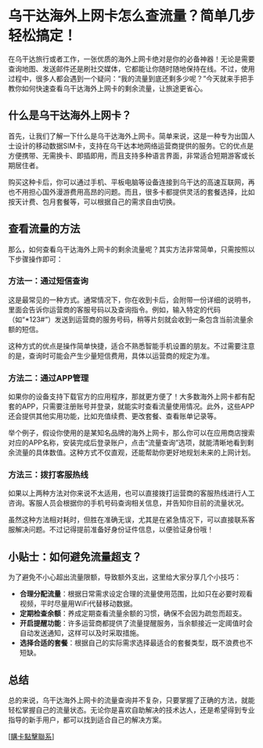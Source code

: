 # 乌干达海外上网卡怎么查流量？简单几步轻松搞定！

在乌干达旅行或者工作，一张优质的海外上网卡绝对是你的必备神器！无论是需要查询地图、发送邮件还是刷社交媒体，它都能让你随时随地保持在线。不过，使用过程中，很多人都会遇到一个疑问：“我的流量到底还剩多少呢？”今天就来手把手教你如何快速查看乌干达海外上网卡的剩余流量，让旅途更省心。

## 什么是乌干达海外上网卡？

首先，让我们了解一下什么是乌干达海外上网卡。简单来说，这是一种专为出国人士设计的移动数据SIM卡，支持在乌干达本地网络运营商提供的服务。它的优点是方便携带、无需换卡、即插即用，而且支持多种语言界面，非常适合短期游客或长期居住者。

购买这种卡后，你可以通过手机、平板电脑等设备连接到乌干达的高速互联网，再也不用担心国外漫游费用高昂的问题。而且，很多卡都提供灵活的套餐选择，比如按天计费、包月套餐等，可以根据自己的需求自由切换。

## 查看流量的方法

那么，如何查看乌干达海外上网卡的剩余流量呢？其实方法非常简单，只需按照以下步骤操作即可：

### 方法一：通过短信查询

这是最常见的一种方式。通常情况下，你在收到卡后，会附带一份详细的说明书，里面会告诉你运营商的客服号码以及查询指令。例如，输入特定的代码（如“*123#”）发送到运营商的服务号码，稍等片刻就会收到一条包含当前流量余额的短信。

这种方式的优点是操作简单快捷，适合不熟悉智能手机设置的朋友。不过需要注意的是，查询时可能会产生少量短信费用，具体以运营商的规定为准。

### 方法二：通过APP管理

如果你的设备支持下载官方的应用程序，那就更方便了！大多数海外上网卡都有配套的APP，只需要注册账号并登录，就能实时查看流量使用情况。此外，这些APP还会提供其他实用功能，比如充值续费、更改套餐、查看账单记录等。

举个例子，假设你使用的是某知名品牌的海外上网卡，那么你可以在应用商店搜索对应的APP名称，安装完成后登录账户，点击“流量查询”选项，就能清晰地看到剩余流量的具体数值。这种方式不仅直观，还能帮助你更好地规划未来的上网计划。

### 方法三：拨打客服热线

如果以上两种方法对你来说不太适用，也可以直接拨打运营商的客服热线进行人工咨询。客服人员会根据你的手机号码查询相关信息，并告知你目前的流量状况。

虽然这种方法相对耗时，但胜在准确无误，尤其是在紧急情况下，可以直接联系客服解决问题。不过记得提前准备好身份证件信息，以便验证身份哦！

## 小贴士：如何避免流量超支？

为了避免不小心超出流量限额，导致额外支出，这里给大家分享几个小技巧：

- **合理分配流量**：根据日常需求设定合理的流量使用范围，比如只在必要时观看视频，平时尽量用WiFi代替移动数据。
- **定期检查余额**：养成定期查看流量余额的习惯，确保不会因为疏忽而超支。
- **开启提醒功能**：许多运营商都提供了流量提醒服务，当余额接近一定阈值时会自动发送通知，这样可以及时采取措施。
- **选择合适的套餐**：根据自己的实际需求选择最适合的套餐类型，既不浪费也不短缺。

## 总结

总的来说，乌干达海外上网卡的流量查询并不复杂，只要掌握了正确的方法，就能轻松掌握自己的流量状态。无论你是喜欢自助解决的技术达人，还是希望得到专业指导的新手用户，都可以找到适合自己的解决方案。

[[購卡點擊聯系](https://t.me/s/esim1088)]